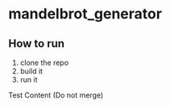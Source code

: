 # mandelbrot_generator

## How to run
1. clone the repo
2. build it
3. run it

Test Content (Do not merge)
